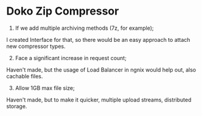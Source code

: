 # Doko Zip Compressor

1. If we add multiple archiving methods (7z, for example);

I created Interface for that, so there would be an easy approach to attach new compressor types.

2. Face a significant increase in request count;

Haven't made, but the usage of Load Balancer in ngnix would help out, also cachable files.

3. Allow 1GB max file size;

Haven't made, but to make it quicker, multiple upload streams, distributed storage.

